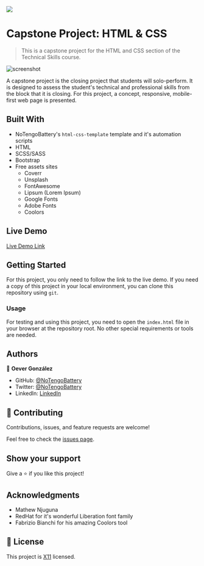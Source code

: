 ![](https://img.shields.io/badge/Microverse-blueviolet)

# Capstone Project: HTML & CSS

> This is a capstone project for the HTML and CSS section of the Technical Skills course.

![screenshot](./app_screenshot.png)

A capstone project is the closing project that students will solo-perform. It is designed to assess the student's technical and professional skills from the block that it is closing. For this project, a concept, responsive, mobile-first web page is presented.

## Built With

- NoTengoBattery's `html-css-template` template and it's automation scripts
- HTML
- SCSS/SASS
- Bootstrap
- Free assets sites
  - Coverr
  - Unsplash
  - FontAwesome
  - Lipsum (Lorem Ipsum)
  - Google Fonts
  - Adobe Fonts
  - Coolors

## Live Demo

[Live Demo Link](https://notengobattery.github.io/capstone-html/)


## Getting Started

For this project, you only need to follow the link to the live demo. If you need a copy of this project in your local environment, you can clone this repository using `git`.

### Usage

For testing and using this project, you need to open the `index.html` file in your browser at the repository root. No other special requirements or tools are needed.

## Authors

👤 **Oever González**

- GitHub: [@NoTengoBattery](https://github.com/NoTengoBattery)
- Twitter: [@NoTengoBattery](https://twitter.com/NoTengoBattery)
- LinkedIn: [LinkedIn](https://linkedin.com/in/NoTengoBattery)

## 🤝 Contributing

Contributions, issues, and feature requests are welcome!

Feel free to check the [issues page](issues/).

## Show your support

Give a ⭐️ if you like this project!

## Acknowledgments

- Mathew Njuguna
- RedHat for it's wonderful Liberation font family
- Fabrizio Bianchi for his amazing Coolors tool

## 📝 License

This project is [X11](https://spdx.org/licenses/X11.html) licensed.
